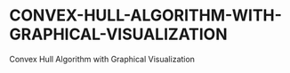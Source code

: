 # CONVEX-HULL-ALGORITHM-WITH-GRAPHICAL-VISUALIZATION
Convex Hull Algorithm with Graphical Visualization
